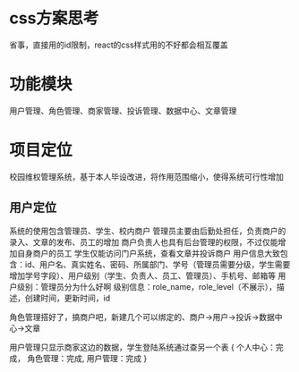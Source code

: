 # css方案思考
省事，直接用的id限制，react的css样式用的不好都会相互覆盖
# 功能模块
用户管理、角色管理、商家管理、投诉管理、数据中心、文章管理
# 项目定位
校园维权管理系统，基于本人毕设改进，将作用范围缩小，使得系统可行性增加

## 用户定位
系统的使用包含管理员、学生、校内商户
管理员主要由后勤处担任，负责商户的录入、文章的发布、员工的增加
商户负责人也具有后台管理的权限，不过仅能增加自身商户的员工
学生仅能访问门户系统，查看文章并投诉商户
用户信息大致包含：id、用户名、真实姓名、密码、所属部门、学号（管理员需要分级，学生需要增加学号字段）、用户级别（学生、负责人、员工、管理员）、手机号、邮箱等
用户级别：管理员分为什么好啊
级别信息：role_name，role_level（不展示），描述，创建时间，更新时间，id

角色管理搭好了，搞商户吧，新建几个可以绑定的、商户->用户->投诉->数据中心->文章

用户管理只显示商家这边的数据，学生登陆系统通过查另一个表
{
    个人中心：完成，
    角色管理：完成,
    用户管理：完成
}